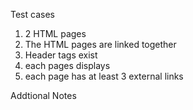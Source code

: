 Test cases 
1) 2 HTML pages
2) The HTML pages are linked together
3) Header tags exist
4) each pages displays 
5) each page has at least 3 external links


Addtional Notes
